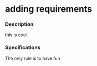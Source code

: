 # adding requirements

### Description
this is cool

### Specifications
The only rule is to have fun
